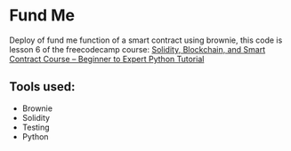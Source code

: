 # Fund Me 
Deploy of fund me function of a smart contract using brownie, this code is lesson 6 of the freecodecamp course: [Solidity, Blockchain, and Smart Contract Course – Beginner to Expert Python Tutorial](https://www.youtube.com/watch?v=M576WGiDBdQ) 

## Tools used:
* Brownie
* Solidity
* Testing
* Python